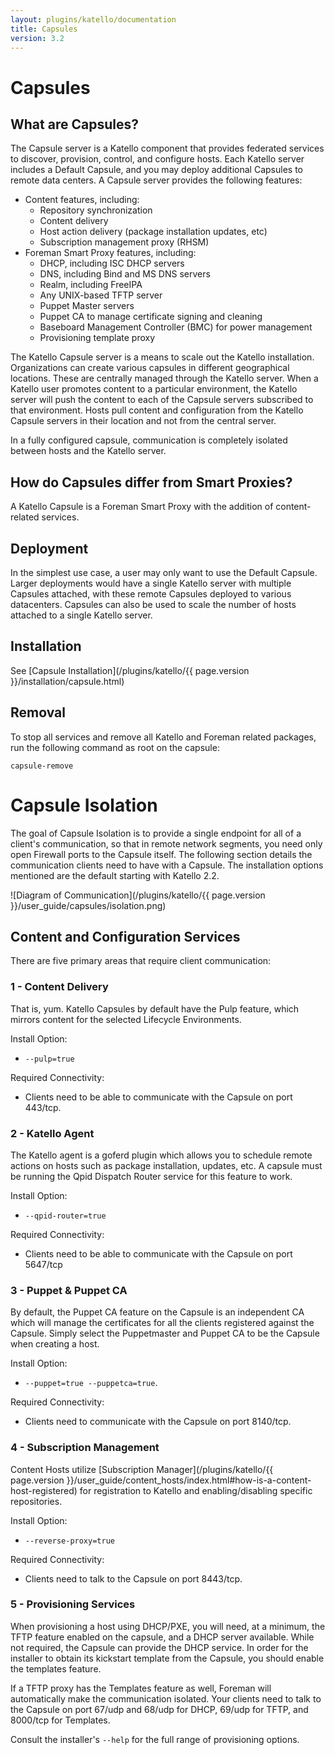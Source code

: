 ```yaml
---
layout: plugins/katello/documentation
title: Capsules
version: 3.2
---
```


# Capsules

## What are Capsules?

The Capsule server is a Katello component that provides federated services to discover, provision, control, and configure hosts. Each Katello server includes a Default Capsule, and you may deploy additional Capsules to remote data centers. A Capsule server provides the following features:

  * Content features, including:
    * Repository synchronization
    * Content delivery
    * Host action delivery (package installation updates, etc)
    * Subscription management proxy (RHSM)
  * Foreman Smart Proxy features, including:
    * DHCP, including ISC DHCP servers
    * DNS, including Bind and MS DNS servers
    * Realm, including FreeIPA
    * Any UNIX-based TFTP server
    * Puppet Master servers
    * Puppet CA to manage certificate signing and cleaning
    * Baseboard Management Controller (BMC) for power management
    * Provisioning template proxy

The Katello Capsule server is a means to scale out the Katello installation. Organizations can create various capsules in different geographical locations. These are centrally managed through the Katello server. When a Katello user promotes content to a particular environment, the Katello server will push the content to each of the Capsule servers subscribed to that environment. Hosts pull content and configuration from the Katello Capsule servers in their location and not from the central server.

In a fully configured capsule, communication is completely isolated between hosts and the Katello server.

## How do Capsules differ from Smart Proxies?

A Katello Capsule is a Foreman Smart Proxy with the addition of content-related services.

## Deployment

In the simplest use case, a user may only want to use the Default Capsule. Larger deployments would have a single Katello server with multiple Capsules attached, with these remote Capsules deployed to various datacenters. Capsules can also be used to scale the number of hosts attached to a single Katello server.

## Installation

See [Capsule Installation](/plugins/katello/{{ page.version }}/installation/capsule.html)

## Removal

To stop all services and remove all Katello and Foreman related packages, run the following command as root on the capsule:

  `capsule-remove`

# Capsule Isolation

The goal of Capsule Isolation is to provide a single endpoint for all of a client's communication, so that in remote network segments, you need only open Firewall ports to the Capsule itself. The following section details the communication clients need to have with a Capsule. The installation options mentioned are the default starting with Katello 2.2.

![Diagram of Communication](/plugins/katello/{{ page.version }}/user_guide/capsules/isolation.png)

## Content and Configuration Services

There are five primary areas that require client communication:

### 1 - Content Delivery

That is, yum. Katello Capsules by default have the Pulp feature, which mirrors content for the selected Lifecycle Environments.

Install Option:

  * `--pulp=true`

Required Connectivity:

  * Clients need to be able to communicate with the Capsule on port 443/tcp.

### 2 - Katello Agent

The Katello agent is a goferd plugin which allows you to schedule remote actions on hosts such as package installation, updates, etc. A capsule must be running the Qpid Dispatch Router service for this feature to work.

Install Option:

  * `--qpid-router=true`

Required Connectivity:

  * Clients need to be able to communicate with the Capsule on port 5647/tcp

### 3 - Puppet & Puppet CA

By default, the Puppet CA feature on the Capsule is an independent CA which will manage the certificates for all the clients registered against the Capsule. Simply select the Puppetmaster and Puppet CA to be the Capsule when creating a host.

Install Option:

  * `--puppet=true --puppetca=true`.

Required Connectivity:

  * Clients need to communicate with the Capsule on port 8140/tcp.

### 4 - Subscription Management

Content Hosts utilize [Subscription Manager](/plugins/katello/{{ page.version }}/user_guide/content_hosts/index.html#how-is-a-content-host-registered) for registration to Katello and enabling/disabling specific repositories.

Install Option:

  * `--reverse-proxy=true`

Required Connectivity:

  * Clients need to talk to the Capsule on port 8443/tcp.

### 5 - Provisioning Services

When provisioning a host using DHCP/PXE, you will need, at a minimum, the TFTP feature enabled on the capsule, and a DHCP server available. While not required, the Capsule can provide the DHCP service. In order for the installer to obtain its kickstart template from the Capsule, you should enable the templates feature.

If a TFTP proxy has the Templates feature as well, Foreman will automatically make the communication isolated. Your clients need to talk to the Capsule on port 67/udp and 68/udp for DHCP, 69/udp for TFTP, and 8000/tcp for Templates.

Consult the installer's `--help` for the full range of provisioning options.


